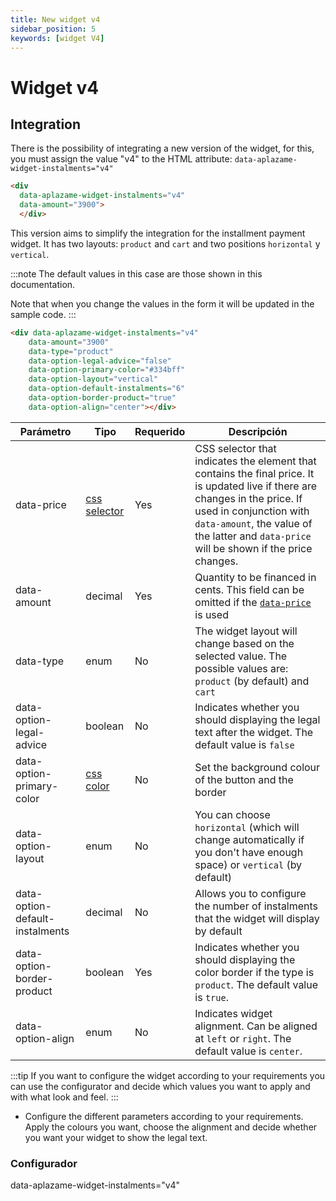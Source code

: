 ```yaml
---
title: New widget v4
sidebar_position: 5
keywords: [widget V4]
---
```


# Widget v4
## Integration 
There is the possibility of integrating a new version of the widget, for this, you must assign the value "v4" to the HTML attribute: `data-aplazame-widget-instalments="v4"`

```html
<div 
  data-aplazame-widget-instalments="v4"
  data-amount="3900">
  </div>
```

This version aims to simplify the integration for the installment payment widget. It has two layouts: `product` and `cart` and two positions `horizontal` y `vertical`.

<div className="widget-container">
  <div data-aplazame-widget-instalments="v4"
    data-amount="3900"
    data-type="product"
    data-option-legal-advice="false"
    data-option-primary-color="#334bff"
    data-option-layout="vertical"
    data-option-default-instalments="6"
    data-option-border-product="true"
    data-option-align="center">
    </div>
</div>


:::note
  The default values in this case are those shown in this documentation.

  Note that when you change the values in the form it will be updated in the sample code.
:::

``` html
<div data-aplazame-widget-instalments="v4"
    data-amount="3900"
    data-type="product"
    data-option-legal-advice="false"
    data-option-primary-color="#334bff"
    data-option-layout="vertical"
    data-option-default-instalments="6"
    data-option-border-product="true"
    data-option-align="center"></div>
```

|<t id="table.parameter">Parámetro</t> | <t id="table.type">Tipo</t> | <t id="table.required">Requerido</t> | <t id="table.description">Descripción</t>|
|---------|---------|---------|---------|
|data-price | [css selector](https://developer.mozilla.org/en/docs/Web/Guide/CSS/Getting_started/Selectors) | Yes | CSS selector that indicates the element that contains the final price. It is updated live if there are changes in the price. If used in conjunction with `data-amount`, the value of the latter and `data-price` will be shown if the price changes.
|data-amount | decimal | Yes| Quantity to be financed in cents. This field can be omitted if the [`data-price`](./#variable-price) is used
|data-type | enum | No | The widget layout will change based on the selected value. The possible values are: `product` (by default) and `cart`
|data-option-legal-advice | boolean | No | Indicates whether you should displaying the legal text after the widget. The default value is `false`
|data-option-primary-color | [css color](https://developer.mozilla.org/es/docs/Web/CSS/color_value) | No | Set the background colour of the button and the border
|data-option-layout | enum | No | You can choose `horizontal` (which will change automatically if you don't have enough space) or `vertical` (by default)
|data-option-default-instalments | decimal | No | Allows you to configure the number of instalments that the widget will display by default
|data-option-border-product |boolean | Yes | Indicates whether you should displaying the color border if the type is `product`. The default value is `true`.
|data-option-align | enum | No | Indicates widget alignment. Can be aligned at `left` or `right`. The default value is `center`.

:::tip
If you want to configure the widget according to your requirements you can use the configurator and decide which values you want to apply and with what look and feel.
:::

- Configure the different parameters according to your requirements. Apply the colours you want, choose the alignment and decide whether you want your widget to show the legal text.



### Configurador

<WidgetSimulator
  data-amount="14900"
  data-country="ES"
  data-currency="EUR"
  data-type="product"
  data-option-layout="horizontal"
  data-option-align="center"
  data-option-branding="true"
  data-option-legal-advice="true"
  data-option-border-product="true"
  data-option-primary-color="#334BFF">
  data-aplazame-widget-instalments="v4"</WidgetSimulator>
